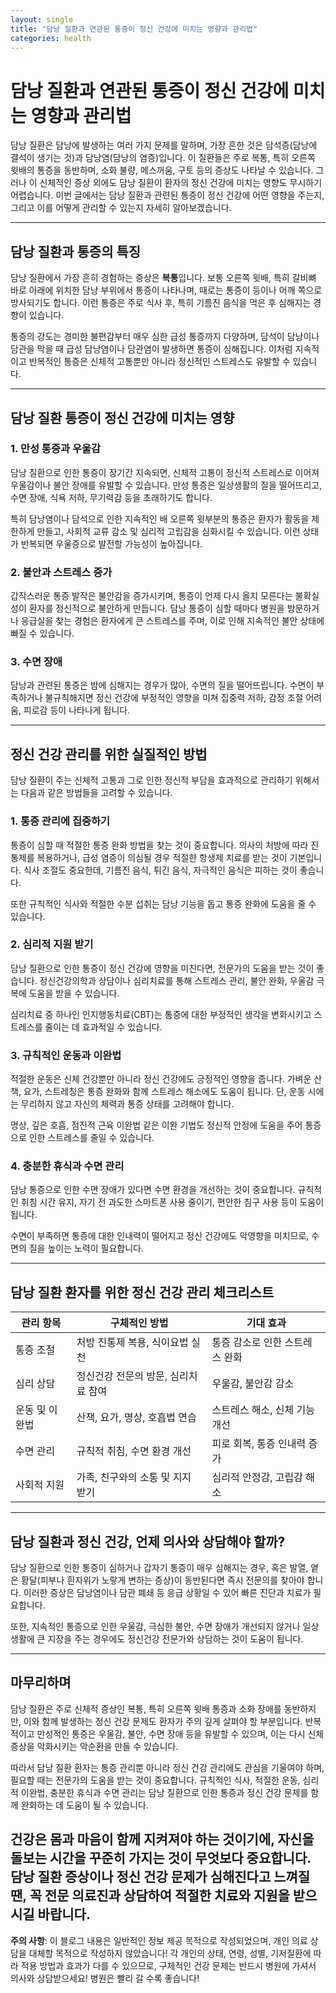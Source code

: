 ```yaml
---
layout: single
title: "담낭 질환과 연관된 통증이 정신 건강에 미치는 영향과 관리법"
categories: health
---
```

담낭 질환과 연관된 통증이 정신 건강에 미치는 영향과 관리법
=============================================================

담낭 질환은 담낭에 발생하는 여러 가지 문제를 말하며, 가장 흔한 것은 담석증(담낭에 결석이 생기는 것)과 담낭염(담낭의 염증)입니다. 이 질환들은 주로 복통, 특히 오른쪽 윗배의 통증을 동반하며, 소화 불량, 메스꺼움, 구토 등의 증상도 나타날 수 있습니다. 그러나 이 신체적인 증상 외에도 담낭 질환이 환자의 정신 건강에 미치는 영향도 무시하기 어렵습니다. 이번 글에서는 담낭 질환과 관련된 통증이 정신 건강에 어떤 영향을 주는지, 그리고 이를 어떻게 관리할 수 있는지 자세히 알아보겠습니다.

---

담낭 질환과 통증의 특징
--------------------

담낭 질환에서 가장 흔히 경험하는 증상은 **복통**입니다. 보통 오른쪽 윗배, 특히 갈비뼈 바로 아래에 위치한 담낭 부위에서 통증이 나타나며, 때로는 통증이 등이나 어깨 쪽으로 방사되기도 합니다. 이런 통증은 주로 식사 후, 특히 기름진 음식을 먹은 후 심해지는 경향이 있습니다.

통증의 강도는 경미한 불편감부터 매우 심한 급성 통증까지 다양하며, 담석이 담낭이나 담관을 막을 때 급성 담낭염이나 담관염이 발생하면 통증이 심해집니다. 이처럼 지속적이고 반복적인 통증은 신체적 고통뿐만 아니라 정신적인 스트레스도 유발할 수 있습니다.

---

담낭 질환 통증이 정신 건강에 미치는 영향
-----------------------------

### 1. 만성 통증과 우울감

담낭 질환으로 인한 통증이 장기간 지속되면, 신체적 고통이 정신적 스트레스로 이어져 우울감이나 불안 장애를 유발할 수 있습니다. 만성 통증은 일상생활의 질을 떨어뜨리고, 수면 장애, 식욕 저하, 무기력감 등을 초래하기도 합니다.

특히 담낭염이나 담석으로 인한 지속적인 배 오른쪽 윗부분의 통증은 환자가 활동을 제한하게 만들고, 사회적 교류 감소 및 심리적 고립감을 심화시킬 수 있습니다. 이런 상태가 반복되면 우울증으로 발전할 가능성이 높아집니다.

### 2. 불안과 스트레스 증가

갑작스러운 통증 발작은 불안감을 증가시키며, 통증이 언제 다시 올지 모른다는 불확실성이 환자를 정신적으로 불안하게 만듭니다. 담낭 통증이 심할 때마다 병원을 방문하거나 응급실을 찾는 경험은 환자에게 큰 스트레스를 주며, 이로 인해 지속적인 불안 상태에 빠질 수 있습니다.

### 3. 수면 장애

담낭과 관련된 통증은 밤에 심해지는 경우가 많아, 수면의 질을 떨어뜨립니다. 수면이 부족하거나 불규칙해지면 정신 건강에 부정적인 영향을 미쳐 집중력 저하, 감정 조절 어려움, 피로감 등이 나타나게 됩니다.

---

정신 건강 관리를 위한 실질적인 방법
-----------------------------

담낭 질환이 주는 신체적 고통과 그로 인한 정신적 부담을 효과적으로 관리하기 위해서는 다음과 같은 방법들을 고려할 수 있습니다.

### 1. 통증 관리에 집중하기

통증이 심할 때 적절한 통증 완화 방법을 찾는 것이 중요합니다. 의사의 처방에 따라 진통제를 복용하거나, 급성 염증이 의심될 경우 적절한 항생제 치료를 받는 것이 기본입니다. 식사 조절도 중요한데, 기름진 음식, 튀긴 음식, 자극적인 음식은 피하는 것이 좋습니다.

또한 규칙적인 식사와 적절한 수분 섭취는 담낭 기능을 돕고 통증 완화에 도움을 줄 수 있습니다.

### 2. 심리적 지원 받기

담낭 질환으로 인한 통증이 정신 건강에 영향을 미친다면, 전문가의 도움을 받는 것이 좋습니다. 정신건강의학과 상담이나 심리치료를 통해 스트레스 관리, 불안 완화, 우울감 극복에 도움을 받을 수 있습니다.

심리치료 중 하나인 인지행동치료(CBT)는 통증에 대한 부정적인 생각을 변화시키고 스트레스를 줄이는 데 효과적일 수 있습니다.

### 3. 규칙적인 운동과 이완법

적절한 운동은 신체 건강뿐만 아니라 정신 건강에도 긍정적인 영향을 줍니다. 가벼운 산책, 요가, 스트레칭은 통증 완화와 함께 스트레스 해소에도 도움이 됩니다. 단, 운동 시에는 무리하지 않고 자신의 체력과 통증 상태를 고려해야 합니다.

명상, 깊은 호흡, 점진적 근육 이완법 같은 이완 기법도 정신적 안정에 도움을 주어 통증으로 인한 스트레스를 줄일 수 있습니다.

### 4. 충분한 휴식과 수면 관리

담낭 통증으로 인한 수면 장애가 있다면 수면 환경을 개선하는 것이 중요합니다. 규칙적인 취침 시간 유지, 자기 전 과도한 스마트폰 사용 줄이기, 편안한 침구 사용 등이 도움이 됩니다.

수면이 부족하면 통증에 대한 인내력이 떨어지고 정신 건강에도 악영향을 미치므로, 수면의 질을 높이는 노력이 필요합니다.

---

담낭 질환 환자를 위한 정신 건강 관리 체크리스트
-----------------------------

| 관리 항목           | 구체적인 방법                          | 기대 효과                  |
|--------------------|-------------------------------------|--------------------------|
| 통증 조절           | 처방 진통제 복용, 식이요법 실천       | 통증 감소로 인한 스트레스 완화 |
| 심리 상담           | 정신건강 전문의 방문, 심리치료 참여    | 우울감, 불안감 감소          |
| 운동 및 이완법      | 산책, 요가, 명상, 호흡법 연습          | 스트레스 해소, 신체 기능 개선   |
| 수면 관리           | 규칙적 취침, 수면 환경 개선            | 피로 회복, 통증 인내력 증가    |
| 사회적 지원         | 가족, 친구와의 소통 및 지지 받기       | 심리적 안정감, 고립감 해소    |

---

담낭 질환과 정신 건강, 언제 의사와 상담해야 할까?
---------------------------------

담낭 질환으로 인한 통증이 심하거나 갑자기 통증이 매우 심해지는 경우, 혹은 발열, 옅은 황달(피부나 흰자위가 노랗게 변하는 증상)이 동반된다면 즉시 전문의를 찾아야 합니다. 이러한 증상은 담낭염이나 담관 폐쇄 등 응급 상황일 수 있어 빠른 진단과 치료가 필요합니다.

또한, 지속적인 통증으로 인한 우울감, 극심한 불안, 수면 장애가 개선되지 않거나 일상생활에 큰 지장을 주는 경우에도 정신건강 전문가와 상담하는 것이 도움이 됩니다.

---

마무리하며
--------

담낭 질환은 주로 신체적 증상인 복통, 특히 오른쪽 윗배 통증과 소화 장애를 동반하지만, 이와 함께 발생하는 정신 건강 문제도 환자가 주의 깊게 살펴야 할 부분입니다. 반복적이고 만성적인 통증은 우울감, 불안, 수면 장애 등을 유발할 수 있으며, 이는 다시 신체 증상을 악화시키는 악순환을 만들 수 있습니다.

따라서 담낭 질환 환자는 통증 관리뿐 아니라 정신 건강 관리에도 관심을 기울여야 하며, 필요할 때는 전문가의 도움을 받는 것이 중요합니다. 규칙적인 식사, 적절한 운동, 심리적 이완법, 충분한 휴식과 수면 관리는 담낭 질환으로 인한 통증과 정신 건강 문제를 함께 완화하는 데 도움이 될 수 있습니다.

건강은 몸과 마음이 함께 지켜져야 하는 것이기에, 자신을 돌보는 시간을 꾸준히 가지는 것이 무엇보다 중요합니다. 담낭 질환 증상이나 정신 건강 문제가 심해진다고 느껴질 땐, 꼭 전문 의료진과 상담하여 적절한 치료와 지원을 받으시길 바랍니다.
---

**주의 사항**: 이 블로그 내용은 일반적인 정보 제공 목적으로 작성되었으며, 개인 의료 상담을 대체할 목적으로 작성하지 않았습니다! 각 개인의 상태, 연령, 성별, 기저질환에 따라 적용 방법과 효과가 다를 수 있으므로, 구체적인 건강 문제는 반드시 병원에 가셔서 의사와 상담받으세요! 병원은 빨리 갈 수록 좋습니다!
